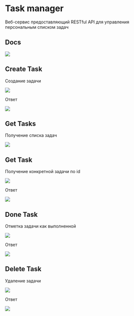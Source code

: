 # Task manager
Веб-сервис предоставляющий RESTful API для управления персональным списком задач
## Docs
![](https://github.com/PavVlada/REST_API/blob/screenshots/screenshots/docs.png)

## Create Task
<p>Создание задачи</p>

![](https://github.com/PavVlada/REST_API/blob/screenshots/screenshots/create-task.png)

<p>Ответ</p>

![](https://github.com/PavVlada/REST_API/blob/screenshots/screenshots/create-task-response.png)

## Get Tasks
<p>Получение списка задач</p>

![](https://github.com/PavVlada/REST_API/blob/screenshots/screenshots/get-tasks-response.png)

## Get Task
<p>Получение конкретной задачи по id</p>

![](https://github.com/PavVlada/REST_API/blob/screenshots/screenshots/get-task.png)

<p>Ответ</p>

![](https://github.com/PavVlada/REST_API/blob/screenshots/screenshots/get-task-response.png)

## Done Task
<p>Отметка задачи как выполненной</p>

![](https://github.com/PavVlada/REST_API/blob/screenshots/screenshots/done-task.png)

<p>Ответ</p>

![](https://github.com/PavVlada/REST_API/blob/screenshots/screenshots/done-task-response.png)

## Delete Task
<p>Удаление задачи</p>

![](https://github.com/PavVlada/REST_API/blob/screenshots/screenshots/delete-task.png)

<p>Ответ</p>

![](https://github.com/PavVlada/REST_API/blob/screenshots/screenshots/delete-task-response.png)
